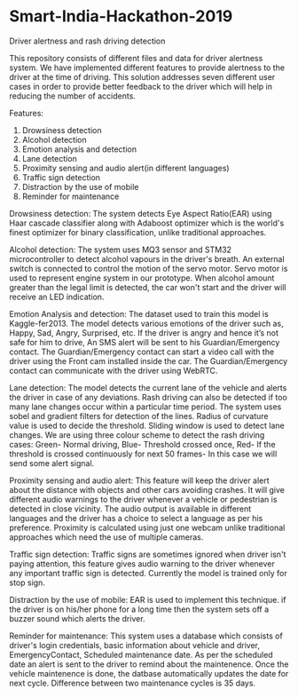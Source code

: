 # Smart-India-Hackathon-2019
Driver alertness and rash driving detection

This repository consists of different files and data for driver alertness system.
We have implemented different features to provide alertness to the driver at the time of driving.
This solution addresses seven different user cases in order to provide better feedback to the driver which will help in reducing the number of accidents.

Features:
1) Drowsiness detection
2) Alcohol detection
3) Emotion analysis and detection
4) Lane detection
5) Proximity sensing and audio alert(in different languages)
6) Traffic sign detection 
7) Distraction by the use of mobile
8) Reminder for maintenance

Drowsiness detection:
The system detects Eye Aspect Ratio(EAR) using Haar cascade classifier along with Adaboost optimizer which is the world's finest optimizer for binary classification, unlike traditional approaches.

Alcohol detection:
The system uses MQ3 sensor and STM32 microcontroller to detect alcohol vapours in the driver's breath. An external switch is connected to control the motion of the servo motor. Servo motor is used to represent engine system in our prototype. When alcohol amount greater than the legal limit is detected, the car won't start and the driver will receive an LED indication.
 
Emotion Analysis and detection:
The dataset used to train this model is Kaggle-fer2013. The model detects various emotions of the driver such as, Happy, Sad, Angry, Surprised, etc. If the driver is angry and hence it’s not safe for him to drive, An SMS alert will be sent to his Guardian/Emergency contact. The Guardian/Emergency contact can start a video call with the driver using the Front cam installed inside the car. The Guardian/Emergency contact can communicate with the driver using WebRTC.

Lane detection:
The model detects the current lane of the vehicle and alerts the driver in case of any deviations. Rash driving can also be detected if too many lane changes occur within a particular time period. 
The system uses sobel and gradient filters for detection of the lines. Radius of curvature value is used to decide the threshold. Sliding window is used to detect lane changes. We are using three colour scheme to detect the rash driving cases:
Green- Normal driving, Blue- Threshold crossed once, Red- If the threshold is crossed continuously for next 50 frames- In this case we will send some alert signal.

Proximity sensing and audio alert:
This feature will keep the driver alert about the distance with objects and other cars avoiding crashes. It will give different audio warnings to the driver whenever a vehicle or pedestrian is detected in close vicinity. The audio output is available in different languages and the driver has a choice to select a language as per his preference. Proximity is calculated using just one webcam unlike traditional approaches which need the use of multiple cameras.

Traffic sign detection:
Traffic signs are sometimes ignored when driver isn't paying attention, this feature gives audio warning to the driver whenever any important traffic sign is detected. Currently the model is trained only for stop sign.

Distraction by the use of mobile:
EAR is used to implement this technique. if the driver is on his/her phone for a long time then the system sets off a buzzer sound which alerts the driver.

Reminder for maintenance:
This system uses a database which consists of driver's login credentials, basic information about vehicle and driver, EmergencyContact, Scheduled maintenance date. As per the scheduled date an alert is sent to the driver to remind about the maintenence. Once the vehicle maintenence is done, the datbase automatically updates the date for next cycle. Difference between two maintenance cycles is 35 days.
